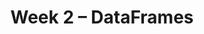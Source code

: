 ---
    title: Week 2 – DataFrames
    weekNumber: 2
    days:
      - date: 2024-4-8
        events:
          "**LEC 4**{: .label .label-lecture } [Arrays and DataFrames](http://datahub.ucsd.edu/user-redirect/git-sync?repo=https://github.com/dsc-courses/dsc10-2024-sp&subPath=lectures/lec04/lec04.ipynb) [✏️](resources/lectures/lec04/lec04.html)":
            "[BPD 9](https://notes.dsc10.com/02-data_sets/accessing.html)" 
          "<small><i><span style='display: inline-block; padding-left: 80px'><b>Keywords:</b> array methods, np.arange, .read_csv, .get, .assign, .sort_values, .iloc, .loc, index </span></i></small>":
      - date: 2024-4-9
        events:
          
          "**LAB 1**{: .label .label-lab } **[Arrays and DataFrames](http://datahub.ucsd.edu/user-redirect/git-sync?repo=https://github.com/dsc-courses/dsc10-2024-sp&subPath=labs/lab01/lab01.ipynb)**":
      - date: 2024-4-10
        events:
          "**LEC 5**{: .label .label-lecture } [Querying and Grouping](http://datahub.ucsd.edu/user-redirect/git-sync?repo=https://github.com/dsc-courses/dsc10-2024-sp&subPath=lectures/lec05/lec05.ipynb) [✏️](resources/lectures/lec05/lec05.html)":
            "[BPD 10-11](https://notes.dsc10.com/02-data_sets/querying.html)" 
          "<small><i><span style='display: inline-block; padding-left: 80px'><b>Keywords:</b> .set_index, Booleans, querying, .shape, &, |, .take, .groupby, aggregation </span></i></small>":
          "**DISC 2**{: .label .label-disc } **[Arrays and DataFrames](https://practice.dsc10.com/disc02/index.html)**":
      - date: 2024-4-12
        events:
          "**LEC 6**{: .label .label-lecture } Grouping and Data Visualization":
            "[CIT 7.0-7.1](https://inferentialthinking.com/chapters/07/Visualization.html)" 
          "<small><i><span style='display: inline-block; padding-left: 80px'><b>Keywords:</b> .groupby, numerical vs. categorical, scatter plot, line plot, bar chart </span></i></small>":
          "**QUIZ 1**{: .label .label-quiz } Quiz 1 covers Lectures 1-4":
---
